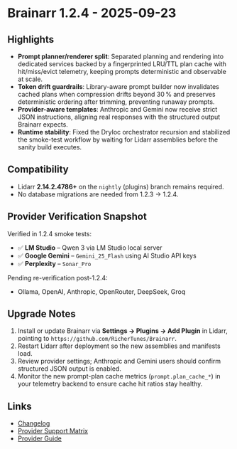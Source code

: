 # Brainarr 1.2.4 - 2025-09-23

## Highlights

- **Prompt planner/renderer split**: Separated planning and rendering into dedicated services backed by a fingerprinted LRU/TTL plan cache with hit/miss/evict telemetry, keeping prompts deterministic and observable at scale.
- **Token drift guardrails**: Library-aware prompt builder now invalidates cached plans when compression drifts beyond 30 % and preserves deterministic ordering after trimming, preventing runaway prompts.
- **Provider-aware templates**: Anthropic and Gemini now receive strict JSON instructions, aligning real responses with the structured output Brainarr expects.
- **Runtime stability**: Fixed the DryIoc orchestrator recursion and stabilized the smoke-test workflow by waiting for Lidarr assemblies before the sanity build executes.

## Compatibility

- Lidarr **2.14.2.4786+** on the `nightly` (plugins) branch remains required.
- No database migrations are needed from 1.2.3 → 1.2.4.

## Provider Verification Snapshot

Verified in 1.2.4 smoke tests:

- ✅ **LM Studio** – Qwen 3 via LM Studio local server
- ✅ **Google Gemini** – `Gemini_25_Flash` using AI Studio API keys
- ✅ **Perplexity** – `Sonar_Pro`

Pending re-verification post-1.2.4:

- Ollama, OpenAI, Anthropic, OpenRouter, DeepSeek, Groq

## Upgrade Notes

1. Install or update Brainarr via **Settings → Plugins → Add Plugin** in Lidarr, pointing to `https://github.com/RicherTunes/Brainarr`.
2. Restart Lidarr after deployment so the new assemblies and manifests load.
3. Review provider settings; Anthropic and Gemini users should confirm structured JSON output is enabled.
4. Monitor the new prompt-plan cache metrics (`prompt.plan_cache_*`) in your telemetry backend to ensure cache hit ratios stay healthy.

## Links

- [Changelog](../../CHANGELOG.md)
- [Provider Support Matrix](../PROVIDER_SUPPORT_MATRIX.md)
- [Provider Guide](../PROVIDER_GUIDE.md)

